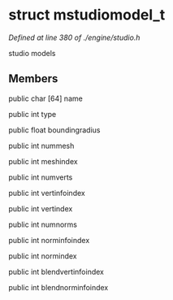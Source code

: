 # struct mstudiomodel_t

*Defined at line 380 of ./engine/studio.h*

 studio models



## Members

public char [64] name

public int type

public float boundingradius

public int nummesh

public int meshindex

public int numverts

public int vertinfoindex

public int vertindex

public int numnorms

public int norminfoindex

public int normindex

public int blendvertinfoindex

public int blendnorminfoindex



